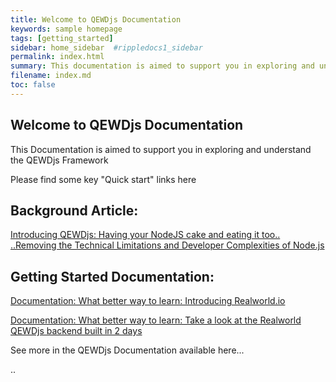 ```yaml
---
title: Welcome to QEWDjs Documentation
keywords: sample homepage
tags: [getting_started]
sidebar: home_sidebar  #rippledocs1_sidebar
permalink: index.html
summary: This documentation is aimed to support you in exploring and understand the QEWDjs framework.
filename: index.md
toc: false
---
```


## Welcome to QEWDjs Documentation 

This Documentation is aimed to support you in exploring and understand the QEWDjs Framework 


Please find some key "Quick start" links here 

## Background Article:

[Introducing QEWDjs: Having your NodeJS cake and eating it too.. 
..Removing the Technical Limitations and Developer Complexities of Node.js](https://robtweed.wordpress.com/2017/04/18/having-your-node-js-cake-and-eating-it-too/) 


## Getting Started Documentation:

[Documentation: What better way to learn: Introducing Realworld.io](https://medium.com/@ericsimons/introducing-realworld-6016654d36b5)

[Documentation: What better way to learn: Take a look at the Realworld QEWDjs backend built in 2 days](https://github.com/gothinkster/QEWD-realworld-example-app)

See more in the QEWDjs Documentation available here...


..
